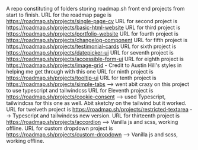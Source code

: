A repo constituting of folders storing roadmap.sh front end projects from start to finish.
URL for the roadmap page is https://roadmap.sh/projects/single-page-cv
URL for second project is https://roadmap.sh/projects/basic-html-website
URL for third project is https://roadmap.sh/projects/portfolio-website
URL for fourth project is https://roadmap.sh/projects/changelog-component
URL for fifth project is https://roadmap.sh/projects/testimonial-cards
URL for sixth project is https://roadmap.sh/projects/datepicker-ui
URL for seventh project is https://roadmap.sh/projects/accessible-form-ui
URL for eighth project is https://roadmap.sh/projects/image-grid - Credit to Austin Hill's styles in helping me get through with this one
URL for ninth project is https://roadmap.sh/projects/tooltip-ui
URL for tenth project is https://roadmap.sh/projects/simple-tabs --> went abit crazy on this project to use typescript and tailwindcss
URL for Eleventh project is https://roadmap.sh/projects/cookie-consent --> used Typescript, tailwindcss  for this one as well. Abit sketchy on the tailwind but it worked.
URL for twelveth project is https://roadmap.sh/projects/restricted-textarea --> Typescript and tailwindcss new version.
URL for thirteenth project is https://roadmap.sh/projects/accordion --> Vanilla js and scss, working offline.
URL for custom dropdown project is https://roadmap.sh/projects/custom-dropdown --> Vanilla js and scss, working offline.
